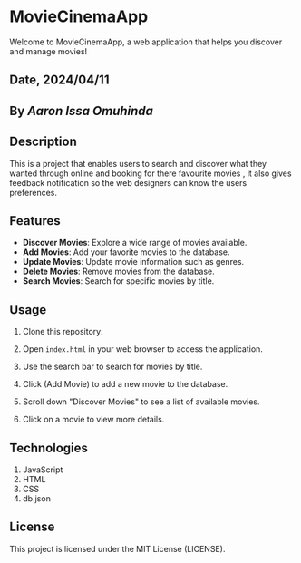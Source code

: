 # MovieCinemaApp

Welcome to MovieCinemaApp, a web application that helps you discover and manage movies!


## Date, 2024/04/11


## By *Aaron Issa Omuhinda*


## Description

This is a project that enables users to search and discover what they wanted through online and booking for there favourite movies , it also gives feedback notification so the web designers can know the users  preferences.


## Features

- **Discover Movies**: Explore a wide range of movies available.
- **Add Movies**: Add your favorite movies to the database.
- **Update Movies**: Update movie information such as genres.
- **Delete Movies**: Remove movies from the database.
- **Search Movies**: Search for specific movies by title.


## Usage

1. Clone this repository:

2. Open `index.html` in your web browser to access the application.

3. Use the search bar to search for movies by title.

4. Click (Add Movie) to add a new movie to the database.

5. Scroll down "Discover Movies" to see a list of available movies.

6. Click on a movie to view more details.


## Technologies

1. JavaScript
2. HTML
3. CSS
4. db.json


## License

This project is licensed under the MIT License (LICENSE).


